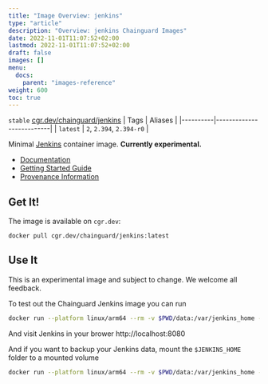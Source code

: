 ```yaml
---
title: "Image Overview: jenkins"
type: "article"
description: "Overview: jenkins Chainguard Images"
date: 2022-11-01T11:07:52+02:00
lastmod: 2022-11-01T11:07:52+02:00
draft: false
images: []
menu:
  docs:
    parent: "images-reference"
weight: 600
toc: true
---
```


`stable` [cgr.dev/chainguard/jenkins](https://github.com/chainguard-images/images/tree/main/images/jenkins)
| Tags     | Aliases                  |
|----------|--------------------------|
| `latest` | `2`, `2.394`, `2.394-r0` |



Minimal [Jenkins](https://jenkins.io) container image. **Currently experimental.**

- [Documentation](https://edu.chainguard.dev/chainguard/chainguard-images/reference/jenkins)
- [Getting Started Guide](https://edu.chainguard.dev/chainguard/chainguard-images/reference/jenkins/overview/#use-it)
- [Provenance Information](https://edu.chainguard.dev/chainguard/chainguard-images/reference/jenkins/provenance_info/)

## Get It!

The image is available on `cgr.dev`:

```
docker pull cgr.dev/chainguard/jenkins:latest
```

## Use It

This is an experimental image and subject to change.  We welcome all feedback.

To test out the Chainguard Jenkins image you can run
```sh
docker run --platform linux/arm64 --rm -v $PWD/data:/var/jenkins_home -p 8080:8080 -ti cgr.dev/chainguard/jenkins
```

And visit Jenkins in your brower http://localhost:8080

And if you want to backup your Jenkins data, mount the `$JENKINS_HOME` folder to a mounted volume
```sh
docker run --platform linux/arm64 --rm -v $PWD/data:/var/jenkins_home -p 8080:8080 -ti cgr.dev/chainguard/jenkins
```
